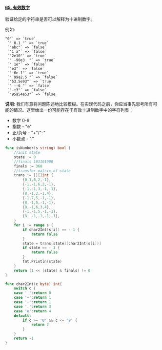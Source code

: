 #### [65. 有效数字](https://leetcode-cn.com/problems/valid-number/)

验证给定的字符串是否可以解释为十进制数字。

例如:

```
"0"` => `true`
 `" 0.1 "` => `true`
 `"abc"` => `false`
 `"1 a"` => `false`
 `"2e10"` => `true`
 `" -90e3  "` => `true`
 `" 1e"` => `false`
 `"e3"` => `false`
 `" 6e-1"` => `true`
 `" 99e2.5 "` => `false`
 `"53.5e93"` => `true`
 `" --6 "` => `false`
 `"-+3"` => `false`
 `"95a54e53"` => `false
```

**说明:** 我们有意将问题陈述地比较模糊。在实现代码之前，你应当事先思考所有可能的情况。这里给出一份可能存在于有效十进制数字中的字符列表：

- 数字 0-9
- 指数 - "e"
- 正/负号 - "+"/"-"
- 小数点 - "."



```go
func isNumber(s string) bool {
	//init state
    state := 0
	//finals 101101000
	finals := 360
    //transfer matrix of state
	trans := [][]int {
		{0,1,6,2,-1},
		{-1,-1,6,2,-1},
		{-1,-1,3,-1,-1},
		{8,-1,3,-1,4},
		{-1,7,5,-1,-1},
		{8,-1,5,-1,-1},
		{8,-1,6,3,4},
		{-1,-1,5,-1,-1},
		{8, -1,-1,-1,-1},
	}
	for i := range s {
		if char2Int(s[i]) == - 1 {
			return false
		}
		state = trans[state][char2Int(s[i])]
		if state == - 1 {
			return false
		}
		fmt.Println(state)
	}
	return (1 << (state) & finals) != 0
}

func char2Int(c byte) int{
	switch c {
	case ' ':return 0
	case '+':return 1
	case '-':return 1
	case '.':return 3
	case 'e':return 4
	default:
		if c >= '0' && c <= '9' {
			return 2
		}
	}
	return -1
}
```

